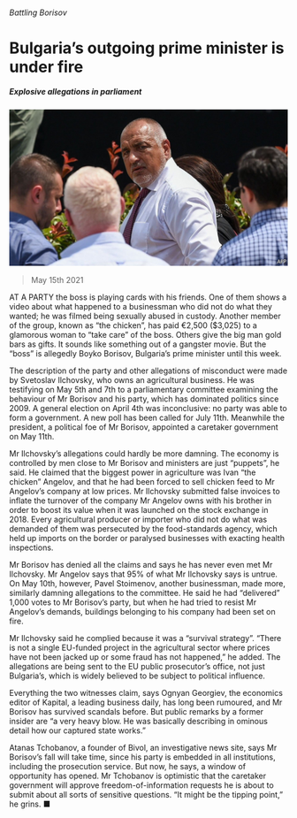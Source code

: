 ###### Battling Borisov

# Bulgaria’s outgoing prime minister is under fire 

##### Explosive allegations in parliament 

![image](images/20210515_eup503.jpg) 

> May 15th 2021 

AT A PARTY the boss is playing cards with his friends. One of them shows a video about what happened to a businessman who did not do what they wanted; he was filmed being sexually abused in custody. Another member of the group, known as “the chicken”, has paid €2,500 ($3,025) to a glamorous woman to “take care” of the boss. Others give the big man gold bars as gifts. It sounds like something out of a gangster movie. But the “boss” is allegedly Boyko Borisov, Bulgaria’s prime minister until this week.

The description of the party and other allegations of misconduct were made by Svetoslav Ilchovsky, who owns an agricultural business. He was testifying on May 5th and 7th to a parliamentary committee examining the behaviour of Mr Borisov and his party, which has dominated politics since 2009. A general election on April 4th was inconclusive: no party was able to form a government. A new poll has been called for July 11th. Meanwhile the president, a political foe of Mr Borisov, appointed a caretaker government on May 11th.


Mr Ilchovsky’s allegations could hardly be more damning. The economy is controlled by men close to Mr Borisov and ministers are just “puppets”, he said. He claimed that the biggest power in agriculture was Ivan “the chicken” Angelov, and that he had been forced to sell chicken feed to Mr Angelov’s company at low prices. Mr Ilchovsky submitted false invoices to inflate the turnover of the company Mr Angelov owns with his brother in order to boost its value when it was launched on the stock exchange in 2018. Every agricultural producer or importer who did not do what was demanded of them was persecuted by the food-standards agency, which held up imports on the border or paralysed businesses with exacting health inspections.

Mr Borisov has denied all the claims and says he has never even met Mr Ilchovsky. Mr Angelov says that 95% of what Mr Ilchovsky says is untrue. On May 10th, however, Pavel Stoimenov, another businessman, made more, similarly damning allegations to the committee. He said he had “delivered” 1,000 votes to Mr Borisov’s party, but when he had tried to resist Mr Angelov’s demands, buildings belonging to his company had been set on fire.

Mr Ilchovsky said he complied because it was a “survival strategy”. “There is not a single EU-funded project in the agricultural sector where prices have not been jacked up or some fraud has not happened,” he added. The allegations are being sent to the EU public prosecutor’s office, not just Bulgaria’s, which is widely believed to be subject to political influence.

Everything the two witnesses claim, says Ognyan Georgiev, the economics editor of Kapital, a leading business daily, has long been rumoured, and Mr Borisov has survived scandals before. But public remarks by a former insider are “a very heavy blow. He was basically describing in ominous detail how our captured state works.”

Atanas Tchobanov, a founder of Bivol, an investigative news site, says Mr Borisov’s fall will take time, since his party is embedded in all institutions, including the prosecution service. But now, he says, a window of opportunity has opened. Mr Tchobanov is optimistic that the caretaker government will approve freedom-of-information requests he is about to submit about all sorts of sensitive questions. “It might be the tipping point,” he grins. ■

